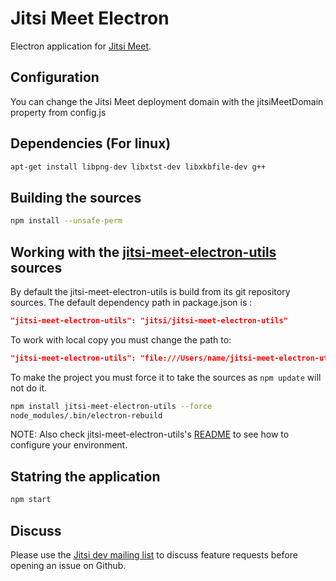 Jitsi Meet Electron
====
Electron application for [Jitsi Meet](https://github.com/jitsi/jitsi-meet).

## Configuration
You can change the Jitsi Meet deployment domain with the jitsiMeetDomain property from config.js

## Dependencies (For linux)
```bash
apt-get install libpng-dev libxtst-dev libxkbfile-dev g++
```

## Building the sources
```bash
npm install --unsafe-perm
```

## Working with the [jitsi-meet-electron-utils](https://github.com/jitsi/jitsi-meet-electron-utils) sources
By default the jitsi-meet-electron-utils is build from its git repository sources. The default dependency path in package.json is :
```json
"jitsi-meet-electron-utils": "jitsi/jitsi-meet-electron-utils"
```

To work with local copy you must change the path to:
```json
"jitsi-meet-electron-utils": "file:///Users/name/jitsi-meet-electron-utils-copy",
```

To make the project you must force it to take the sources as `npm update` will not do it.
```bash
npm install jitsi-meet-electron-utils --force
node_modules/.bin/electron-rebuild
```

NOTE: Also check jitsi-meet-electron-utils's [README](https://github.com/jitsi/jitsi-meet-electron-utils/blob/master/README.md) to see how to configure your environment.

## Statring the application
```bash
npm start
```

## Discuss
Please use the [Jitsi dev mailing list](http://lists.jitsi.org/pipermail/dev/) to discuss feature requests before opening an issue on Github.
